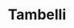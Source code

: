 ---
title: "Tambelli"
url: /ciudad-autonoma-de-buenos-aires/tambelli/
shop: piezas de automóviles
---
